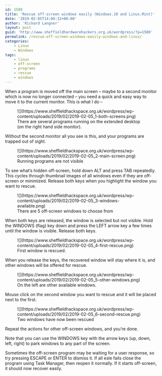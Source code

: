 ```yaml
---
id: 1580
title: 'Rescue off-screen windows easily (Windows.10 and Linux.Mint)'
date: '2019-02-05T14:00:32+00:00'
author: 'Richard Langner'
layout: post
guid: 'http://www.sheffieldhardwarehackers.org.uk/wordpress/?p=1580'
permalink: /rescue-off-screen-windows-easily-windows-and-linux/
categories:
    - Linux
    - Windows
tags:
    - linux
    - off-screen
    - programs
    - rescue
    - windows
---
```


When a program is moved off the main screen – maybe to a second monitor which is now no longer connected – you need a quick and easy way to move it to the current monitor. This is what I do –

<figure class="wp-block-image">![](https://www.sheffieldhackspace.org.uk/wordpress/wp-content/uploads/2019/02/2019-02-05_1-both-screens.png)<figcaption>There are several programs running on the extended desktop (on the right hand side monitor).</figcaption></figure>Without the second monitor all you see is this, and your programs are trapped out of sight.

<figure class="wp-block-image">![](https://www.sheffieldhackspace.org.uk/wordpress/wp-content/uploads/2019/02/2019-02-05_2-main-screen.png)<figcaption>Running programs are not visible</figcaption></figure>To see what’s hidden off-screen, hold down ALT and press TAB repeatedly. This cycles through thumbnail images of all windows even if they are off-screen or minimized. Release both keys when you highlight the window you want to rescue.

<figure class="wp-block-image">![](https://www.sheffieldhackspace.org.uk/wordpress/wp-content/uploads/2019/02/2019-02-05_3-windows-available.png)<figcaption>There are 5 off-screen windows to choose from</figcaption></figure>When both keys are released, the window is selected but not visible. Hold the WINDOWS (flag) key down and press the LEFT arrow key a few times until the window is visible. Release both keys.

<figure class="wp-block-image">![](https://www.sheffieldhackspace.org.uk/wordpress/wp-content/uploads/2019/02/2019-02-05_4-first-rescue.png)<figcaption> First window is rescued. </figcaption></figure>When you release the keys, the recovered window will stay where it is, and other windows will be offered for rescue.

<figure class="wp-block-image">![](https://www.sheffieldhackspace.org.uk/wordpress/wp-content/uploads/2019/02/2019-02-05_5-other-windows.png)<figcaption>On the left are other available windows.</figcaption></figure>Mouse click on the second window you want to rescue and it will be placed next to the first.

<figure class="wp-block-image">![](https://www.sheffieldhackspace.org.uk/wordpress/wp-content/uploads/2019/02/2019-02-05_6-second-rescue.png)<figcaption>Two windows have now been rescued</figcaption></figure>Repeat the actions for other off-screen windows, and you’re done.

Note that you can use the WINDOWS key with the arrow keys (up, down, left, right) to park windows to any part of the screen.

Sometimes the off-screen program may be waiting for a user response, so try pressing ESCAPE or ENTER to dismiss it. If all esle fails close the program using Task Manager, then reopen it normally. If it starts off-screen, it should now recover easily.
<!--- path/to this posts images is ![]({{ site.baseurl }}/assets/blog/2019-02-05-rescue-off-screen-windows-easily-windows-and-linux/ --->